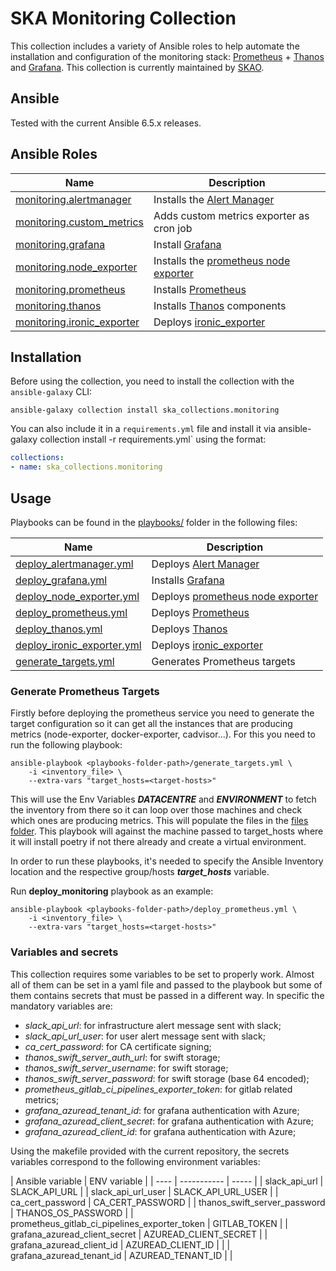# SKA Monitoring Collection

This collection includes a variety of Ansible roles to help automate the installation and configuration of the monitoring stack: [Prometheus](https://prometheus.io/) + [Thanos](https://thanos.io/) and [Grafana](https://grafana.com/).
This collection is currently maintained by [SKAO](https://www.skao.int/).

## Ansible

Tested with the current Ansible 6.5.x releases.

## Ansible Roles
| Name | Description |
| ---- | ----------- |
| [monitoring.alertmanager](./roles/alertmanager) | Installs the [Alert Manager](https://prometheus.io/docs/alerting/latest/alertmanager/) |
| [monitoring.custom_metrics](.roles/custom_metrics) | Adds custom metrics exporter as cron job |
| [monitoring.grafana](.roles/grafana) | Install [Grafana](https://grafana.com/grafana/) |
| [monitoring.node_exporter](./roles/node_exporter) | Installs the [prometheus node exporter](https://github.com/prometheus/node_exporter) |
| [monitoring.prometheus](./roles/prometheus) | Installs [Prometheus](https://prometheus.io/) |
| [monitoring.thanos](./roles/thanos) | Installs [Thanos](https://thanos.io/) components |
| [monitoring.ironic_exporter](./roles/ironic_exporter) | Deploys [ironic_exporter](https://gitlab.com/piersharding/openstack-exporter.git) 


## Installation

Before using the collection, you need to install the collection with the `ansible-galaxy` CLI:

    ansible-galaxy collection install ska_collections.monitoring

You can also include it in a `requirements.yml` file and install it via ansible-galaxy collection install -r requirements.yml` using the format:

```yaml
collections:
- name: ska_collections.monitoring
```

## Usage

Playbooks can be found in the [playbooks/](./playbooks) folder in the following files:

| Name | Description |
| ---- | ----------- |
| [deploy_alertmanager.yml](./playbooks/deploy_alertmanager.yml) | Deploys  [Alert Manager](https://prometheus.io/docs/alerting/latest/alertmanager/) |
| [deploy_grafana.yml](./playbooks/deploy_grafana.yml) | Installs [Grafana](https://grafana.com/grafana/) |
| [deploy_node_exporter.yml](./playbooks/deploy_node_exporter.yml) | Deploys [prometheus node exporter](https://github.com/prometheus/node_exporter) |
| [deploy_prometheus.yml](./playbooks/deploy_prometheus.yml) | Deploys [Prometheus](https://prometheus.io/) |
| [deploy_thanos.yml](./playbooks/deploy_thanos.yml) | Deploys [Thanos](https://thanos.io/) |
| [deploy_ironic_exporter.yml](./playbooks/deploy_ironic_exporter.yml) | Deploys [ironic_exporter](https://gitlab.com/piersharding/openstack-exporter.git) |
| [generate_targets.yml](./playbooks/generate_targets.yml) | Generates Prometheus targets |


### Generate Prometheus Targets

Firstly before deploying the prometheus service you need to generate the target configuration so it can get all the instances that are producing metrics (node-exporter, docker-exporter, cadvisor...). For this you need to run the following playbook:

```
ansible-playbook <playbooks-folder-path>/generate_targets.yml \
	-i <inventory_file> \
	--extra-vars "target_hosts=<target-hosts>"
```

This will use the Env Variables ***DATACENTRE*** and ***ENVIRONMENT*** to fetch the inventory from there so it can loop over those machines and check which ones are producing metrics. This will populate the files in the [files folder](./monitoring/roles/prometheus/files/). 
This playbook will against the machine passed to target_hosts where it will install poetry if not there already and create a virtual environment.

In order to run these playbooks, it's needed to specify the Ansible Inventory location and the respective group/hosts ***target_hosts*** variable.

Run **deploy_monitoring** playbook as an example:
```
ansible-playbook <playbooks-folder-path>/deploy_prometheus.yml \
	-i <inventory_file> \
	--extra-vars "target_hosts=<target-hosts>"
```

### Variables and secrets

This collection requires some variables to be set to properly work. Almost all of them can be set in a yaml file and passed to the playbook but some of them contains secrets that must be passed in a different way. In specific the mandatory variables are: 
- *slack_api_url*: for infrastructure alert message sent with slack;
- *slack_api_url_user*: for user alert message sent with slack;
- *ca_cert_password*: for CA certificate signing;
- *thanos_swift_server_auth_url*: for swift storage;
- *thanos_swift_server_username*: for swift storage;
- *thanos_swift_server_password*: for swift storage (base 64 encoded);
- *prometheus_gitlab_ci_pipelines_exporter_token*: for gitlab related metrics;
- *grafana_azuread_tenant_id*: for grafana authentication with Azure;
- *grafana_azuread_client_secret*: for grafana authentication with Azure;
- *grafana_azuread_client_id*: for grafana authentication with Azure;

Using the makefile provided with the current repository, the secrets variables correspond to the following environment variables: 

| Ansible variable | ENV variable |
| ---- | ----------- | ----- | 
| slack_api_url | SLACK_API_URL |
| slack_api_url_user | SLACK_API_URL_USER |
| ca_cert_password | CA_CERT_PASSWORD |
| thanos_swift_server_password | THANOS_OS_PASSWORD |
| prometheus_gitlab_ci_pipelines_exporter_token | GITLAB_TOKEN |
| grafana_azuread_client_secret | AZUREAD_CLIENT_SECRET |
| grafana_azuread_client_id | AZUREAD_CLIENT_ID | |
| grafana_azuread_tenant_id | AZUREAD_TENANT_ID | |
